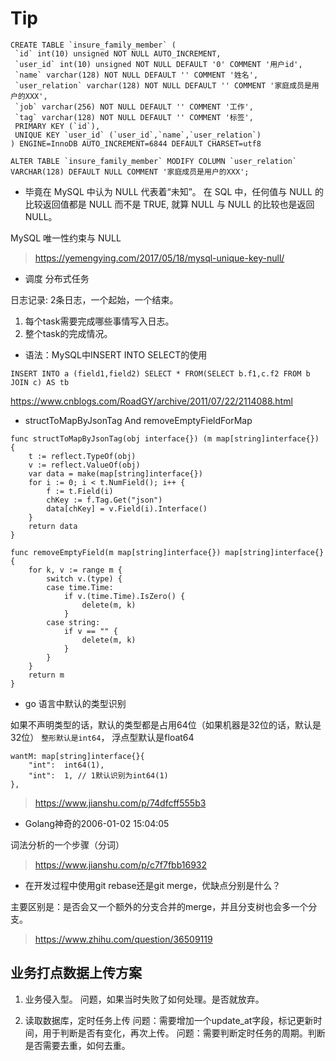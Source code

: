 


# Tip

 ```
CREATE TABLE `insure_family_member` (
  `id` int(10) unsigned NOT NULL AUTO_INCREMENT,
  `user_id` int(10) unsigned NOT NULL DEFAULT '0' COMMENT '用户id',
  `name` varchar(128) NOT NULL DEFAULT '' COMMENT '姓名',
  `user_relation` varchar(128) NOT NULL DEFAULT '' COMMENT '家庭成员是用户的XXX',
  `job` varchar(256) NOT NULL DEFAULT '' COMMENT '工作',
  `tag` varchar(128) NOT NULL DEFAULT '' COMMENT '标签',
  PRIMARY KEY (`id`),
  UNIQUE KEY `user_id` (`user_id`,`name`,`user_relation`)
) ENGINE=InnoDB AUTO_INCREMENT=6844 DEFAULT CHARSET=utf8

ALTER TABLE `insure_family_member` MODIFY COLUMN `user_relation` VARCHAR(128) DEFAULT NULL COMMENT '家庭成员是用户的XXX';

```

* 毕竟在 MySQL 中认为 NULL 代表着“未知”。 
在 SQL 中，任何值与 NULL 的比较返回值都是 NULL 而不是 TRUE, 就算 NULL 与 NULL 的比较也是返回 NULL。

MySQL 唯一性约束与 NULL
> https://yemengying.com/2017/05/18/mysql-unique-key-null/


* 调度 分布式任务

日志记录: 2条日志，一个起始，一个结束。
1. 每个task需要完成哪些事情写入日志。
2. 整个task的完成情况。


* 语法：MySQL中INSERT INTO SELECT的使用

```
INSERT INTO a (field1,field2) SELECT * FROM(SELECT b.f1,c.f2 FROM b JOIN c) AS tb
```
https://www.cnblogs.com/RoadGY/archive/2011/07/22/2114088.html


* structToMapByJsonTag And removeEmptyFieldForMap

```
func structToMapByJsonTag(obj interface{}) (m map[string]interface{}) {
	t := reflect.TypeOf(obj)
	v := reflect.ValueOf(obj)
	var data = make(map[string]interface{})
	for i := 0; i < t.NumField(); i++ {
		f := t.Field(i)
		chKey := f.Tag.Get("json")
		data[chKey] = v.Field(i).Interface()
	}
	return data
}

func removeEmptyField(m map[string]interface{}) map[string]interface{} {
	for k, v := range m {
		switch v.(type) {
		case time.Time:
			if v.(time.Time).IsZero() {
				delete(m, k)
			}
		case string:
			if v == "" {
				delete(m, k)
			}
		}
	}
	return m
}
```

* go 语言中默认的类型识别

如果不声明类型的话，默认的类型都是占用64位（如果机器是32位的话，默认是32位）
`整形默认是int64`， 浮点型默认是float64


```
wantM: map[string]interface{}{
	"int":  int64(1),
	"int":  1, // 1默认识别为int64(1)
},
```

> https://www.jianshu.com/p/74dfcff555b3

* Golang神奇的2006-01-02 15:04:05

词法分析的一个步骤（分词）

> https://www.jianshu.com/p/c7f7fbb16932


* 在开发过程中使用git rebase还是git merge，优缺点分别是什么？

主要区别是：是否会又一个额外的分支合并的merge，并且分支树也会多一个分支。

> https://www.zhihu.com/question/36509119

## 业务打点数据上传方案

1. 业务侵入型。
问题，如果当时失败了如何处理。是否就放弃。

2. 读取数据库，定时任务上传
问题：需要增加一个update_at字段，标记更新时间，用于判断是否有变化，再次上传。
问题：需要判断定时任务的周期。判断是否需要去重，如何去重。






